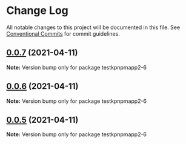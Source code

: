 # Change Log

All notable changes to this project will be documented in this file.
See [Conventional Commits](https://conventionalcommits.org) for commit guidelines.

## [0.0.7](https://github.com/kunalp726/testnpmpackage/compare/testkpnpmapp2-6@0.0.6...testkpnpmapp2-6@0.0.7) (2021-04-11)

**Note:** Version bump only for package testkpnpmapp2-6





## [0.0.6](https://github.com/kunalp726/testnpmpackage/compare/testkpnpmapp2-6@0.0.5...testkpnpmapp2-6@0.0.6) (2021-04-11)

**Note:** Version bump only for package testkpnpmapp2-6





## [0.0.5](https://github.com/kunalp726/testnpmpackage/compare/testkpnpmapp2-6@0.0.4...testkpnpmapp2-6@0.0.5) (2021-04-11)

**Note:** Version bump only for package testkpnpmapp2-6
